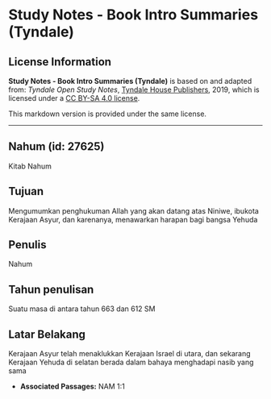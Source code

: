 # Study Notes - Book Intro Summaries (Tyndale)

## License Information

**Study Notes - Book Intro Summaries (Tyndale)** is based on and adapted from: _Tyndale Open Study Notes_, [Tyndale House Publishers](https://tyndaleopenresources.com/), 2019, which is licensed under a [CC BY-SA 4.0 license](https://creativecommons.org/licenses/by-sa/4.0/legalcode.en).

This markdown version is provided under the same license.



--------------------------------

## Nahum (id: 27625)

Kitab Nahum

Tujuan
------

Mengumumkan penghukuman Allah yang akan datang atas Niniwe, ibukota Kerajaan Asyur, dan karenanya, menawarkan harapan bagi bangsa Yehuda

Penulis
-------

Nahum

Tahun penulisan
---------------

Suatu masa di antara tahun 663 dan 612 SM

Latar Belakang
--------------

Kerajaan Asyur telah menaklukkan Kerajaan Israel di utara, dan sekarang Kerajaan Yehuda di selatan berada dalam bahaya menghadapi nasib yang sama

* **Associated Passages:** NAM 1:1

